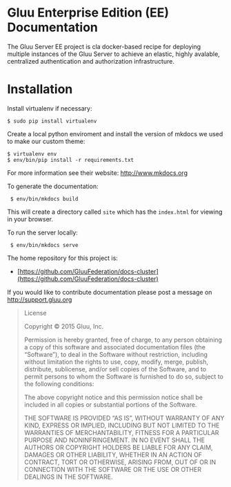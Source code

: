 Gluu Enterprise Edition (EE) Documentation
==========================

The Gluu Server EE project is cla docker-based recipe for deploying multiple instances of the Gluu Server to achieve an elastic, highly avalable, centralized authentication and authorization infrastructure.

# Installation

Install virtualenv if necessary:

```
$ sudo pip install virtualenv
```

Create a local python enviroment and install the version of mkdocs we used to make our custom theme:

```
$ virtualenv env
$ env/bin/pip install -r requirements.txt
```

For more information see their website: http://www.mkdocs.org

To generate the documentation:

     $ env/bin/mkdocs build

This will create a directory called `site` which has the `index.html`
for viewing in your browser.

To run the server locally:

     $ env/bin/mkdocs serve

The home repository for this project is:

- [https://github.com/GluuFederation/docs-cluster](https://github.com/GluuFederation/docs-cluster)

If you would like to contribute documentation please post a message on
 http://support.gluu.org


> License
>
> Copyright © 2015 Gluu, Inc.
>
> Permission is hereby granted, free of charge, to any person obtaining a copy of this software and associated documentation files (the “Software”), to deal in the Software without restriction, including without limitation the rights to use, copy, modify, merge, publish, distribute, sublicense, and/or sell copies of the Software, and to permit persons to whom the Software is furnished to do so, subject to the following conditions:
>
> The above copyright notice and this permission notice shall be included in all copies or substantial portions of the Software.
>
> THE SOFTWARE IS PROVIDED “AS IS”, WITHOUT WARRANTY OF ANY KIND, EXPRESS OR IMPLIED, INCLUDING BUT NOT LIMITED TO THE WARRANTIES OF MERCHANTABILITY, FITNESS FOR A PARTICULAR PURPOSE AND NONINFRINGEMENT. IN NO EVENT SHALL THE AUTHORS OR COPYRIGHT HOLDERS BE LIABLE FOR ANY CLAIM, DAMAGES OR OTHER LIABILITY, WHETHER IN AN ACTION OF CONTRACT, TORT OR OTHERWISE, ARISING FROM, OUT OF OR IN CONNECTION WITH THE SOFTWARE OR THE USE OR OTHER DEALINGS IN THE SOFTWARE.
